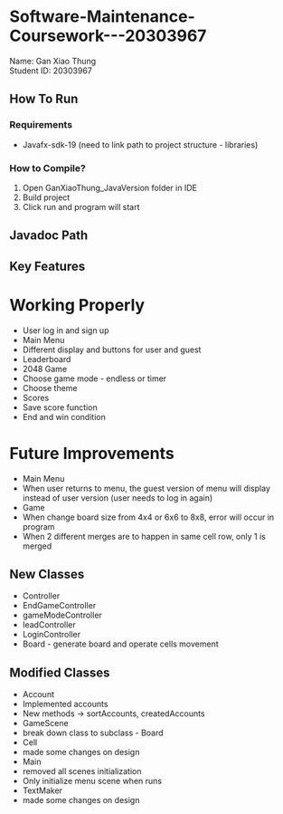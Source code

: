 # Software-Maintenance-Coursework---20303967
Name: Gan Xiao Thung\
Student ID: 20303967
## How To Run
### Requirements
* Javafx-sdk-19 (need to link path to project structure - libraries)
### How to Compile? 
1. Open GanXiaoThung_JavaVersion folder in IDE
2. Build project
3. Click run and program will start 
## Javadoc Path
## Key Features
# Working Properly
* User log in and sign up
* Main Menu 
*   Different display and buttons for user and guest
* Leaderboard 
* 2048 Game
*   Choose game mode - endless or timer
*   Choose theme
*   Scores
*   Save score function
*   End and win condition
# Future Improvements
* Main Menu
*   When user returns to menu, the guest version of menu will display instead of user version (user needs to log in again)
* Game
*   When change board size from 4x4 or 6x6 to 8x8, error will occur in program
*   When 2 different merges are to happen in same cell row, only 1 is merged
## New Classes
* Controller
* EndGameController
* gameModeController
* leadController
* LoginController
* Board - generate board and operate cells movement 
## Modified Classes
* Account
*   Implemented accounts
*   New methods -> sortAccounts, createdAccounts
* GameScene
*   break down class to subclass - Board
* Cell
*   made some changes on design 
* Main
*   removed all scenes initialization
*   Only initialize menu scene when runs
* TextMaker
*   made some changes on design
